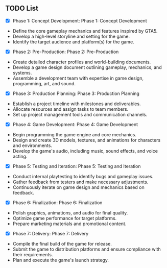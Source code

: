 ## TODO List
- [x] Phase 1: Concept Development: Phase 1: Concept Development
- Define the core gameplay mechanics and features inspired by GTA5.
- Develop a high-level storyline and setting for the game.
- Identify the target audience and platform(s) for the game.


- [x] Phase 2: Pre-Production: Phase 2: Pre-Production
- Create detailed character profiles and world-building documents.
- Develop a game design document outlining gameplay, mechanics, and systems.
- Assemble a development team with expertise in game design, programming, art, and sound.


- [x] Phase 3: Production Planning: Phase 3: Production Planning
- Establish a project timeline with milestones and deliverables.
- Allocate resources and assign tasks to team members.
- Set up project management tools and communication channels.


- [x] Phase 4: Game Development: Phase 4: Game Development
- Begin programming the game engine and core mechanics.
- Design and create 3D models, textures, and animations for characters and environments.
- Develop the game's audio, including music, sound effects, and voice acting.


- [x] Phase 5: Testing and Iteration: Phase 5: Testing and Iteration
- Conduct internal playtesting to identify bugs and gameplay issues.
- Gather feedback from testers and make necessary adjustments.
- Continuously iterate on game design and mechanics based on feedback.


- [x] Phase 6: Finalization: Phase 6: Finalization
- Polish graphics, animations, and audio for final quality.
- Optimize game performance for target platforms.
- Prepare marketing materials and promotional content.


- [x] Phase 7: Delivery: Phase 7: Delivery
- Compile the final build of the game for release.
- Submit the game to distribution platforms and ensure compliance with their requirements.
- Plan and execute the game's launch strategy.
